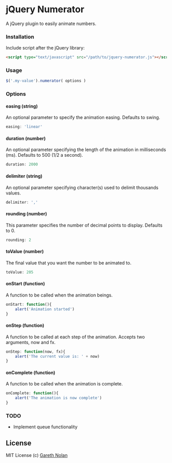 # jQuery Numerator

A jQuery plugin to easily animate numbers.

### Installation

Include script after the jQuery library:

```html
<script type="text/javascript" src="/path/to/jquery-numerator.js"></script>
```

### Usage

```js
$('.my-value').numerator( options )
```

### Options

#### easing (string)

An optional parameter to specify the animation easing. Defaults to swing.

```js
easing: 'linear'
```

#### duration (number)

An optional parameter specifying the length of the animation in milliseconds (ms). Defaults to 500 (1/2 a second).

```js
duration: 2000
```

#### delimiter (string)

An optional parameter specifying character(s) used to delimit thousands values.

```js
delimiter: ','
```

#### rounding (number)

This parameter specifies the number of decimal points to display. Defaults to 0.

```js
rounding: 2
```

#### toValue (number)

The final value that you want the number to be animated to.

```js
toValue: 205
```

#### onStart (function)

A function to be called when the animation beings.

```js
onStart: function(){
	alert('Animation started')
}
```

#### onStep (function)

A function to be called at each step of the animation. Accepts two arguments, now and fx.

```js
onStep: function(now, fx){
	alert('The current value is: ' + now)
}
```

#### onComplete (function)

A function to be called when the animation is complete.

```js
onComplete: function(){
	alert('The animation is now complete')
}
```

### TODO

* Implement queue functionality

## License

MIT License
(c) [Gareth Nolan](http://ie.linkedin.com/in/garethnolan/)
